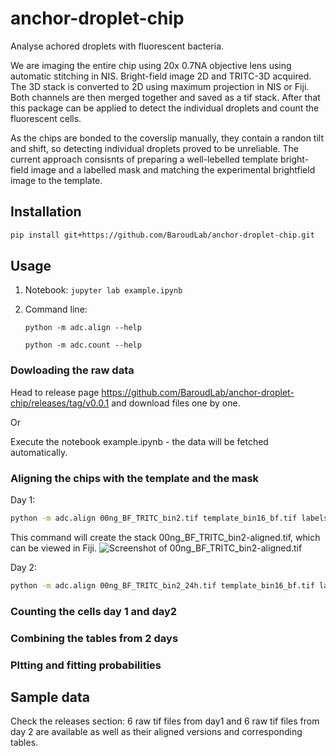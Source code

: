 # anchor-droplet-chip
Analyse achored droplets with fluorescent bacteria.

We are imaging the entire chip using 20x 0.7NA objective lens using automatic stitching in NIS.
Bright-field image 2D and TRITC-3D acquired. The 3D stack is converted to 2D using maximum projection in NIS or Fiji. Both channels are then merged together and saved as a tif stack. After that this package can be applied to detect the individual droplets and count the fluorescent cells.

As the chips are bonded to the coverslip manually, they contain a randon tilt and shift, so detecting individual droplets proved to be unreliable. The current approach consisnts of preparing a well-lebelled template bright-field image and a labelled mask and matching the experimental brightfield image to the template.

## Installation
```bash
pip install git+https://github.com/BaroudLab/anchor-droplet-chip.git
```
## Usage

1. Notebook: `jupyter lab example.ipynb`
2. Command line:

    `python -m adc.align --help`

    `python -m adc.count --help`

### Dowloading the raw data
Head to release page https://github.com/BaroudLab/anchor-droplet-chip/releases/tag/v0.0.1 and download files one by one.

Or

Execute the notebook example.ipynb - the data will be fetched automatically.

### Aligning the chips with the template and the mask

Day 1:
```bash
python -m adc.align 00ng_BF_TRITC_bin2.tif template_bin16_bf.tif labels_bin2.tif
```
This command will create the stack 00ng_BF_TRITC_bin2-aligned.tif, which can be viewed in Fiji.
![Screenshot of 00ng_BF_TRITC_bin2-aligned.tif](https://user-images.githubusercontent.com/11408456/176169270-3d494fc3-a771-4bf0-859e-c9cc853ce2d9.png)

Day 2:
```bash
python -m adc.align 00ng_BF_TRITC_bin2_24h.tif template_bin16_bf.tif labels_bin2.tif
```

### Counting the cells day 1 and day2



### Combining the tables from 2 days

### Pltting and fitting probabilities


## Sample data

Check the releases section: 6 raw tif files from day1 and 6 raw tif files from day 2 are available as well as their aligned versions and corresponding tables.
